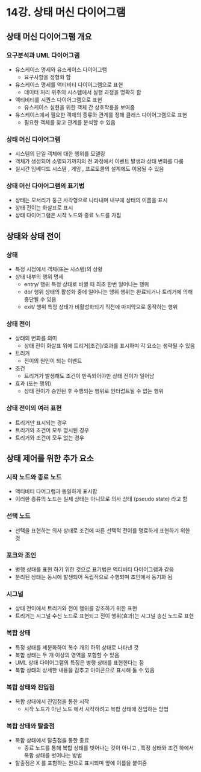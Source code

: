 # 14강. 상태 머신 다이어그램

## 상태 머신 다이어그램 개요

### 요구분석과 UML 다이어그램

- 유스케이스 명세와 유스케이스 다이어그램
    - 요구사항을 정형화 함
- 유스케이스 명세를 액티비티 다이어그램으로 표현
    - 데이터 처리 위주의 시스템에서 실행 과정을 명확히 함
- 액티비티를 시퀀스 다이어그램으로 표현
    - 유스케이스 실현을 위한 객체 간 상호작용을 보여줌
- 유스케이스에서 필요한 객체의 종류와 관계를 정해 클래스 다이어그램으로 표현
    - 필요한 객체를 찾고 관계를 분석할 수 있음

### 상태 머신 다이어그램

- 시스템의 단일 객체에 대한 행위를 모델링
- 객체가 생성되어 소멸되기까지의 전 과정에서 이벤트 발생과 상태 변화를 다룸
- 실시간 임베디드 시스템 , 게임 , 프로토콜의 설계에도 이용될 수 있음

### 상태 머신 다이어그램의 표기법

- 상태는 모서리가 둥근 사각형으로 나타내며 내부에 상태의 이름을 표시
- 상태 전이는 화살표로 표시
- 상태 다이어그램은 시작 노드와 종료 노드를 가짐

## 상태와 상태 전이

### 상태

- 특정 시점에서 객체(또는 시스템)의 상황
- 상태 내부의 행위 명세
    - entry/ 행위 특정 상태로 바뀔 때 최초 한번 일어나는 행위
    - do/ 행위 상태의 활성화 중에 일어나는 행위
      행위는 완료되거나 트리거에 의해 중단될 수 있음
    - exit/ 행위 특정 상태가 비활성화되기 직전에 마지막으로 동작하는 행위

### 상태 전이

- 상태의 변화를 의미
    - 상태 전이 화살표 위에 트리거[조건]/효과를 표시하며 각 요소는 생략될 수 있음
- 트리거
    - 전이의 원인이 되는 이벤트
- 조건
    - 트리거가 발생해도 조건이 만족되어야만 상태 전이가 일어남
- 효과 (또는 행위)
    - 상태 전이가 승인된 후 수행되는 행위로 인터럽트될 수 없는 행위

### 상태 전이의 여러 표현

- 트리거만 표시되는 경우
- 트리거와 조건이 모두 명시된 경우
- 트리거와 조건이 모두 없는 경우

## 상태 제어를 위한 추가 요소

### 시작 노드와 종료 노드

- 액티비티 다어그램과 동일하게 표시함
- 이러한 종류의 노드는 실제 상태는 아니므로 의사 상태 (pseudo state) 라고 함

### 선택 노드

- 선택을 표현하는 의사 상태로 조건에 따른 선택적 전이를 명료하게 표현하기 위한 것

### 포크와 조인

- 병행 상태를 표현 하기 위한 것으로 표기법은 액티비티 다이어그램과 같음
- 분리된 상태는 동시에 발생되어 독립적으로 수행되며 조인에서 동기화 됨

### 시그널

- 상태 전이에서 트리거와 전이 행위를 강조하기 위한 표현
- 트리거는 시그널 수신 노드로 표현되고 전이 행위(효과)는 시그널 송신 노드로 표현

### 복합 상태

- 특정 상태를 세분화하여 복수 개의 하위 상태로 나타낸 것
- 복합 상태는 두 개 이상의 영역을 포함할 수 있음
- UML 상태 다이어그램의 특징은 병행 상태를 표현한다는 점
- 복합 상태의 상세한 내용을 감추고 아이콘으로 표시해 둘 수 있음

### 복합 상태와 진입점

- 복합 상태에서 진입점을 통한 시작
    - 시작 노드가 아닌 노드 에서 시작하려고 복합 상태에 진입하는 방법

### 복합 상태와 탈출점

- 복합 상태에서 탈출점을 통한 종료
    - 종료 노드를 통해 복합 상태를 벗어나는 것이 아니고 , 특정 상태와 조건 하에서 복합 상태를 벗어나는 방법
- 탈출점은 X 를 포함하는 원으로 표시되며 옆에 이름을 붙여줌